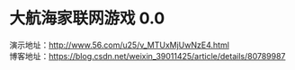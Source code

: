 # 大航海家联网游戏 0.0
演示地址：http://www.56.com/u25/v_MTUxMjUwNzE4.html  
博客地址：https://blog.csdn.net/weixin_39011425/article/details/80789987  
